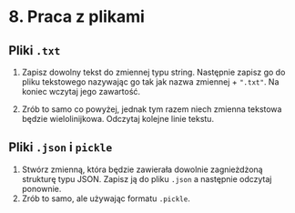# 8. Praca z plikami

## Pliki `.txt`

1. Zapisz dowolny tekst do zmiennej typu string. Następnie zapisz go do pliku tekstowego nazywając go tak jak nazwa zmiennej + `".txt"`. Na koniec wczytaj jego zawartość.

   

2. Zrób to samo co powyżej, jednak tym razem niech zmienna tekstowa będzie wielolinijkowa. Odczytaj kolejne linie tekstu.



## Pliki `.json` i `pickle`

1. Stwórz zmienną, która będzie zawierała dowolnie zagnieżdżoną strukturę typu JSON. Zapisz ją do pliku `.json` a następnie odczytaj ponownie.
2. Zrób to samo, ale używając formatu `.pickle`.
